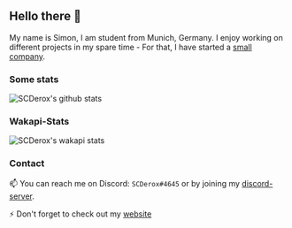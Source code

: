 ## Hello there 👋
My name is Simon, I am student from Munich, Germany. I enjoy working on different projects in my spare time - For that, I have started a [small company](https://sc-network.net). 


### Some stats
![SCDerox's github stats](https://github-readme-stats.vercel.app/api?username=scderox&count_private=true&show_icons=true&theme=dark)

### Wakapi-Stats
![SCDerox's wakapi stats](https://github-readme-stats.vercel.app/api/wakatime?username=scderox&api_domain=track.sc-network.net&range=30_days&bg_color=1A202C&title_color=2F855A&icon_color=2F855A&text_color=ffffff&custom_title=Wakapi%20Week%20Stats&layout=compact)


### Contact
📫 You can reach me on Discord: `SCDerox#4645`  or by joining my [discord-server](https://discord.gg/TRKx6QQb).

⚡ Don't forget to check out my [website](https://scderox.de)
